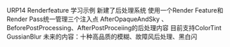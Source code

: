 URP14 Renderfeature 学习示例 
新建了后处理系统 使用一个Render Feature和Render Pass统一管理三个注入点 AfterOpaqueAndSky 、BeforePostProcessing、AfterPostProceiing的后处理内容
目前支持ColorTint GussianBlur
未来的内容：十种高品质的模糊、故障风后处理、黑白闪
